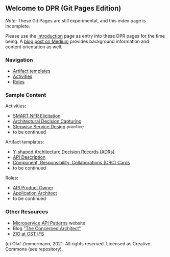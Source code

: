 ## Welcome to DPR (Git Pages Edition)

*Note:* These Git Pages are still experimental, and this index page is incomplete. 
<!-- Please use the repository-level [README.md](https://github.com/socadk/design-practice-repository/blob/master/README.md) as entry into DPR for the time being. -->
Please use the [introduction](./introduction.md) page as entry into these DPR pages for the time being. A [blog post on Medium](https://medium.com/olzzio/design-practice-repository-dpr-ed5e9d0e91cd) provides background information and content orientation as well.

### Navigation

* [Artifact templates](./artifact-templates/README.md) 
* [Activities](./activities/README.md)
* [Roles](./roles/README.md)

### Sample Content 

Activities:

* [SMART NFR Elicitation](activities/DPR-SMART-NFR-Elicitation.md)
* [Architectural Decision Capturing](activities/DPR-ArchitecturalDecisionCapturing.md)
* [Stepwise Service Design](activities/SDPR-StepwiseServiceDesign.md) practice
* to be continued

Artifact templates:

* [Y-shaped Architecture Decision Records (ADRs)](artifact-templates/DPR-ArchitecturalDecisionRecordYForm.md)
* [API Description](artifact-templates/SDPR-APIDescription.md)
* [Component, Responsibility, Collaborations (CRC) Cards](artifact-templates/DPR-CRCCard.md)
* to be continued

Roles:

* [API Product Owner](roles/SDPR-APIProductOwner.md)
* [Application Architect](roles/DPR-ApplicationArchitectRole.md)
* to be continued

<!--
### Preview (roadmap not confirmed yet)

<iframe width='160' height='400' src='https://leanpub.com/dpr/embed' frameborder='0' allowtransparency='true'></iframe>
-->

### Other Resources

* [Microservice API Patterns](https://microservice-api-patterns.org/) website 
* Blog ["The Concerned Architect"](https://ozimmer.ch/blog/)
* [ZIO at OST IFS](https://ifs.hsr.ch/Olaf-Zimmermann.11623.0.html?&L=4)

(c) Olaf Zimmermann, 2021. All rights reserved. Licensed as Creative Commons (see repository). 